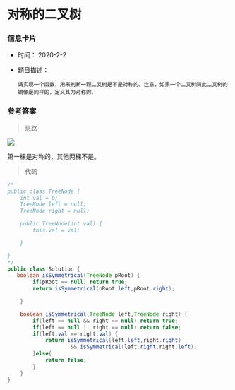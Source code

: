 # 对称的二叉树 

### 信息卡片 

- 时间： 2020-2-2

- 题目描述：

  ```
  请实现一个函数，用来判断一颗二叉树是不是对称的。注意，如果一个二叉树同此二叉树的镜像是同样的，定义其为对称的。
  ```

  

### 参考答案

> 思路

![](./assets/58.1.png)



第一棵是对称的，其他两棵不是。



> 代码

```java
/*
public class TreeNode {
    int val = 0;
    TreeNode left = null;
    TreeNode right = null;

    public TreeNode(int val) {
        this.val = val;

    }

}
*/
public class Solution {
   boolean isSymmetrical(TreeNode pRoot) {
        if(pRoot == null) return true;
        return isSymmetrical(pRoot.left,pRoot.right);

    }

    boolean isSymmetrical(TreeNode left,TreeNode right) {
        if(left == null && right == null) return true;
        if(left == null || right == null) return false;
        if(left.val == right.val) {
            return isSymmetrical(left.left,right.right)
                    && isSymmetrical(left.right,right.left);
        }else{
            return false;
        }
    }
}
```



